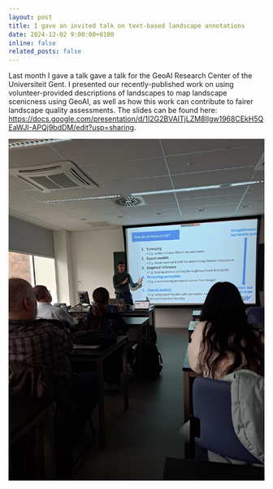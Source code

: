 ```yaml
---
layout: post
title: I gave an invited talk on text-based landscape annotations
date: 2024-12-02 9:00:00+0100
inline: false
related_posts: false
---
```


Last month I gave a talk gave a talk for the GeoAI Research Center of the Universiteit Gent. I presented our recently-published work on using volunteer-provided descriptions of landscapes to map landscape scenicness using GeoAI, as well as how this work can contribute to fairer landscape quality assessments. The slides can be found here: https://docs.google.com/presentation/d/1I2G2BVAITjLZM8Ilgw1968CEkH5QEaWJI-APQj9bdDM/edit?usp=sharing.

<img src="/assets/img/news_imgs/gent_geoai.webp" alt="Photo of a presentation with slides on screen" style="max-width: 100%;">